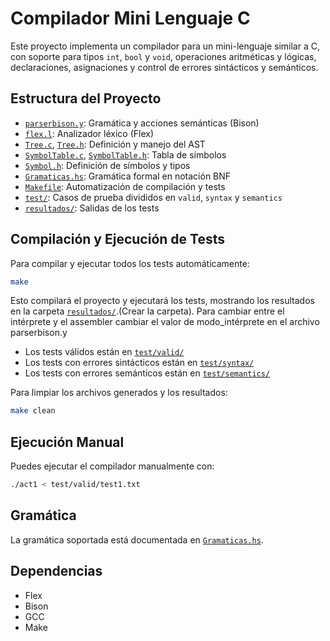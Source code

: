 # Compilador Mini Lenguaje C

Este proyecto implementa un compilador para un mini-lenguaje similar a C, con soporte para tipos `int`, `bool` y `void`, operaciones aritméticas y lógicas, declaraciones, asignaciones y control de errores sintácticos y semánticos.

## Estructura del Proyecto

- [`parserbison.y`](parserbison.y): Gramática y acciones semánticas (Bison)
- [`flex.l`](flex.l): Analizador léxico (Flex)
- [`Tree.c`](Tree.c), [`Tree.h`](Tree.h): Definición y manejo del AST
- [`SymbolTable.c`](SymbolTable.c), [`SymbolTable.h`](SymbolTable.h): Tabla de símbolos
- [`Symbol.h`](Symbol.h): Definición de símbolos y tipos
- [`Gramaticas.hs`](Gramaticas.hs): Gramática formal en notación BNF
- [`Makefile`](Makefile): Automatización de compilación y tests
- [`test/`](test/): Casos de prueba divididos en `valid`, `syntax` y `semantics`
- [`resultados/`](resultados/): Salidas de los tests

## Compilación y Ejecución de Tests

Para compilar y ejecutar todos los tests automáticamente:

```sh
make
```

Esto compilará el proyecto y ejecutará los tests, mostrando los resultados en la carpeta [`resultados/`](resultados/).(Crear la carpeta). Para cambiar entre el intérprete y el assembler cambiar el valor de modo_intérprete en el archivo parserbison.y

- Los tests válidos están en [`test/valid/`](test/valid/)
- Los tests con errores sintácticos están en [`test/syntax/`](test/syntax/)
- Los tests con errores semánticos están en [`test/semantics/`](test/semantics/)

Para limpiar los archivos generados y los resultados:

```sh
make clean
```

## Ejecución Manual

Puedes ejecutar el compilador manualmente con:

```sh
./act1 < test/valid/test1.txt
```

## Gramática

La gramática soportada está documentada en [`Gramaticas.hs`](Gramaticas.hs).

## Dependencias

- Flex
- Bison
- GCC
- Make
